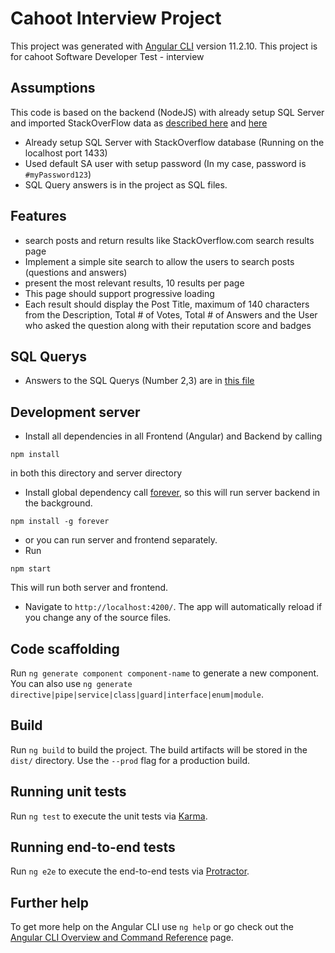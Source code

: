 # Cahoot Interview Project

This project was generated with [Angular CLI](https://github.com/angular/angular-cli) version 11.2.10.
This project is for cahoot Software Developer Test - interview

## Assumptions

This code is based on the backend (NodeJS) with already setup SQL Server and imported StackOverFlow data as [described here](https://sqlblog.org/2020/03/15/attaching-restoring-databases-inside-a-container) and [here](https://www.sentryone.com/blog/aaronbertrand/vs-code-mac-sql-linux-docker)
* Already setup SQL Server with StackOverflow database (Running on the localhost port 1433)
* Used default SA user with setup password (In my case, password is `#myPassword123`)
* SQL Query answers is in the project as SQL files.

## Features
* search posts and return results like StackOverflow.com search results page
* Implement a simple site search to allow the users to search posts (questions and answers)
* present the most relevant results, 10 results per page
* This page should support progressive loading
* Each result should display the Post Title, maximum of 140 characters from the Description, Total # of Votes, Total # of Answers and the User who asked the question along with their reputation score and badges

## SQL Querys
* Answers to the SQL Querys (Number 2,3) are in [this file](Query_Cahoot.sql)

## Development server

* Install all dependencies in all Frontend (Angular) and Backend by calling 
```shell
npm install
```
in both this directory and server directory
* Install global dependency call [forever](https://www.npmjs.org/package/forever), so this will run server backend in the background.
```
npm install -g forever
```
* or you can run server and frontend separately. 
* Run 
```
npm start 
```
This will run both server and frontend.
* Navigate to `http://localhost:4200/`. The app will automatically reload if you change any of the source files.

## Code scaffolding

Run `ng generate component component-name` to generate a new component. You can also use `ng generate directive|pipe|service|class|guard|interface|enum|module`.

## Build

Run `ng build` to build the project. The build artifacts will be stored in the `dist/` directory. Use the `--prod` flag for a production build.

## Running unit tests

Run `ng test` to execute the unit tests via [Karma](https://karma-runner.github.io).

## Running end-to-end tests

Run `ng e2e` to execute the end-to-end tests via [Protractor](http://www.protractortest.org/).

## Further help

To get more help on the Angular CLI use `ng help` or go check out the [Angular CLI Overview and Command Reference](https://angular.io/cli) page.
